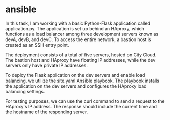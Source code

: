 # ansible

In this task, I am working with a basic Python-Flask application called application.py. The application is set up behind an HAproxy, which functions as a load balancer among three development servers known as devA, devB, and devC. To access the entire network, a bastion host is created as an SSH entry point.

The deployment consists of a total of five servers, hosted on City Cloud. The bastion host and HAproxy have floating IP addresses, while the dev servers only have private IP addresses.

To deploy the Flask application on the dev servers and enable load balancing, we utilize the site.yaml Ansible playbook. The playbook installs the application on the dev servers and configures the HAproxy load balancing settings.

For testing purposes, we can use the curl command to send a request to the HAproxy's IP address. The response should include the current time and the hostname of the responding server.
